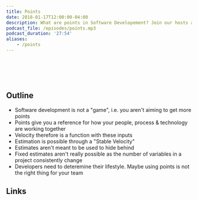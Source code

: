 ```yaml
---
title: Points
date: 2018-01-17T12:00:00-04:00
description: What are points in Software Developement? Join our hosts as we discuss how points can both useful and harmful when developing. In this episode we cover what points are, their relationship to velocity and how they help with estimates.
podcast_file: /episodes/points.mp3
podcast_duration: '27:54'
aliases: 
    - /points
---
```


# &nbsp;
## Outline

  * Software development is not a "game", i.e. you aren't aiming to get more points
  * Points give you a reference for how your people, process & technology are working together
  * Velocity therefore is a function with these inputs
  * Estimation is possible through a "Stable Velocity"
  * Estimates aren't meant to be used to hide behind
  * Fixed estimates aren't really possible as the number of variables in a project consistently change
  * Developers need to deteremine their lifestyle. Maybe using points is not the right thing for your team

## Links
